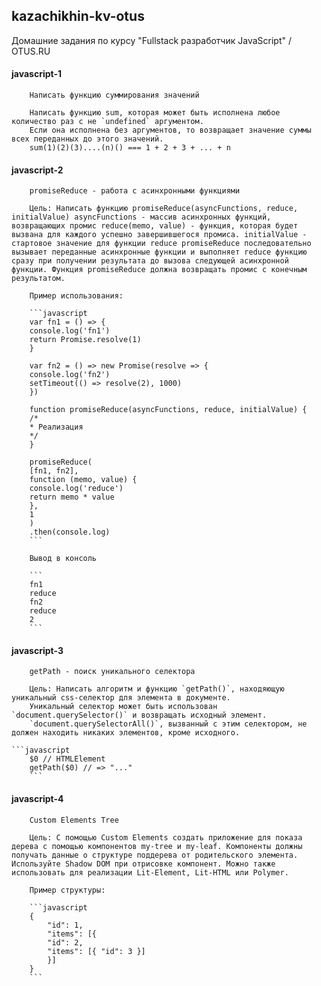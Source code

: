 ## kazachikhin-kv-otus

Домашние задания по курсу "Fullstack разработчик JavaScript" / OTUS.RU 

#### javascript-1

```
    Написать функцию суммирования значений

    Написать функцию sum, которая может быть исполнена любое количество раз с не `undefined` аргументом.
    Если она исполнена без аргументов, то возвращает значение суммы всех переданных до этого значений.
    sum(1)(2)(3)....(n)() === 1 + 2 + 3 + ... + n
```

#### javascript-2

```
    promiseReduce - работа с асинхронными функциями

    Цель: Написать функцию promiseReduce(asyncFunctions, reduce, initialValue) asyncFunctions - массив асинхронных функций, возвращающих промис reduce(memo, value) - функция, которая будет вызвана для каждого успешно завершившегося промиса. initialValue - стартовое значение для функции reduce promiseReduce последовательно вызывает переданные асинхронные функции и выполняет reduce функцию сразу при получении результата до вызова следующей асинхронной функции. Функция promiseReduce должна возвращать промис с конечным результатом.
    
    Пример использования:
    
    ```javascript
    var fn1 = () => {
    console.log('fn1')
    return Promise.resolve(1)
    }
    
    var fn2 = () => new Promise(resolve => {
    console.log('fn2')
    setTimeout(() => resolve(2), 1000)
    })
    
    function promiseReduce(asyncFunctions, reduce, initialValue) {
    /*
    * Реализация
    */
    }
    
    promiseReduce(
    [fn1, fn2],
    function (memo, value) {
    console.log('reduce')
    return memo * value
    },
    1
    )
    .then(console.log)
    ```
    
    Вывод в консоль
    
    ```
    fn1
    reduce
    fn2
    reduce
    2
    ```
```

#### javascript-3

```
    getPath - поиск уникального селектора

    Цель: Написать алгоритм и функцию `getPath()`, находяющую уникальный css-селектор для элемента в документе.
    Уникальный селектор может быть использован `document.querySelector()` и возвращать исходный элемент.
    `document.querySelectorAll()`, вызванный с этим селектором, не должен находить никаких элементов, кроме исходного.

```javascript
    $0 // HTMLElement
    getPath($0) // => "..."
    ```
```

#### javascript-4

```
    Custom Elements Tree

    Цель: С помощью Custom Elements создать приложение для показа дерева с помощью компонентов my-tree и my-leaf. Компоненты должны получать данные о структуре поддерева от родительского элемента. Используйте Shadow DOM при отрисовке компонент. Можно также использовать для реализации Lit-Element, Lit-HTML или Polymer.

    Пример структуры:

    ```javascript
    {
        "id": 1,
        "items": [{
        "id": 2,
        "items": [{ "id": 3 }]
        }]
    }
    ```
```


